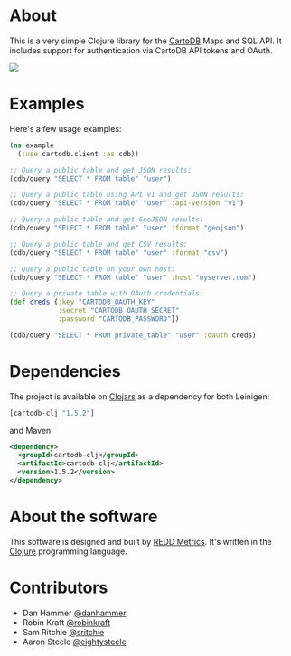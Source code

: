 # About

This is a very simple Clojure library for the [CartoDB](http://cartodb.com) Maps and SQL API. It includes support for authentication via CartoDB API tokens and OAuth.

![](http://i.imgur.com/3e4n0.png)

# Examples

Here's a few usage examples:


```clojure
(ns example
  (:use cartodb.client :as cdb))

;; Query a public table and get JSON results:
(cdb/query "SELECT * FROM table" "user")

;; Query a public table using API v1 and get JSON results:
(cdb/query "SELECT * FROM table" "user" :api-version "v1")

;; Query a public table and get GeoJSON results:
(cdb/query "SELECT * FROM table" "user" :format "geojson")

;; Query a public table and get CSV results:
(cdb/query "SELECT * FROM table" "user" :format "csv")

;; Query a public table on your own host:
(cdb/query "SELECT * FROM table" "user" :host "myserver.com")

;; Query a private table with OAuth credentials:
(def creds {:key "CARTODB_OAUTH_KEY"
            :secret "CARTODB_OAUTH_SECRET"
            :password "CARTODB_PASSWORD"})

(cdb/query "SELECT * FROM private_table" "user" :oauth creds)
```

# Dependencies

The project is available on [Clojars](https://clojars.org/cartodb-clj) as a dependency for both Leinigen:

```clojure
[cartodb-clj "1.5.2"]
```

and Maven:

```xml
<dependency>
  <groupId>cartodb-clj</groupId>
  <artifactId>cartodb-clj</artifactId>
  <version>1.5.2</version>
</dependency>
```

# About the software

This software is designed and built by [REDD Metrics](http://www.reddmetrics.com). It's written in the [Clojure](http://clojure.org) programming language.

# Contributors

- Dan Hammer [@danhammer](https://github.com/danhammer)
- Robin Kraft [@robinkraft](https://github.com/robinkraft)
- Sam Ritchie [@sritchie](https://github.com/sritchie)
- Aaron Steele [@eightysteele](https://github.com/eightysteele)
